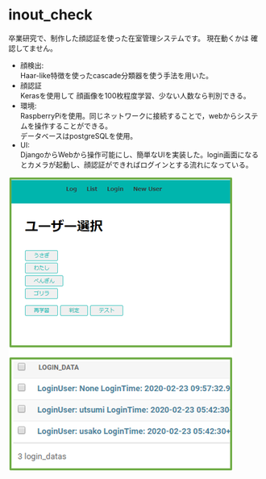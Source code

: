 # inout_check
卒業研究で、制作した顔認証を使った在室管理システムです。
現在動くかは 確認してません。

- 顔検出:  
Haar-like特徴を使ったcascade分類器を使う手法を用いた。
- 顔認証  
Kerasを使用して 顔画像を100枚程度学習、少ない人数なら判別できる。
- 環境:  
RaspberryPiを使用。同じネットワークに接続することで，webからシステムを操作することができる。  
データベースはpostgreSQLを使用。
- UI:  
DjangoからWebから操作可能にし、簡単なUIを実装した。login画面になるとカメラが起動し、顔認証ができればログインとする流れになっている。


![UI](doc/UI_ss.png)
